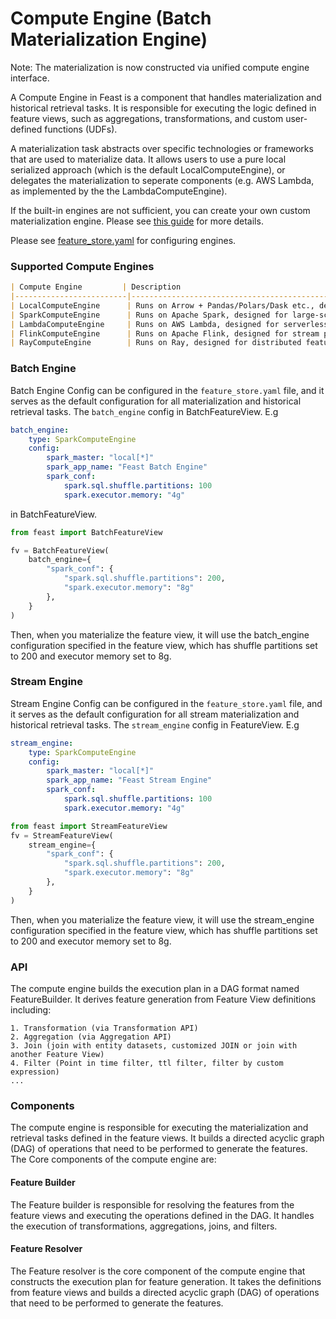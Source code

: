 # Compute Engine (Batch Materialization Engine)

Note: The materialization is now constructed via unified compute engine interface.

A Compute Engine in Feast is a component that handles materialization and historical retrieval tasks. It is responsible
for executing the logic defined in feature views, such as aggregations, transformations, and custom user-defined
functions (UDFs).

A materialization task abstracts over specific technologies or frameworks that are used to materialize data. It allows
users to use a pure local serialized approach (which is the default LocalComputeEngine), or delegates the
materialization to seperate components (e.g. AWS Lambda, as implemented by the the LambdaComputeEngine).

If the built-in engines are not sufficient, you can create your own custom materialization engine. Please
see [this guide](../../how-to-guides/customizing-feast/creating-a-custom-compute-engine.md) for more details.

Please see [feature\_store.yaml](../../reference/feature-repository/feature-store-yaml.md#overview) for configuring
engines.

### Supported Compute Engines
```markdown
| Compute Engine         | Description                                                                                      | Supported  | Link |
|-------------------------|-------------------------------------------------------------------------------------------------|------------|------|
| LocalComputeEngine      | Runs on Arrow + Pandas/Polars/Dask etc., designed for light weight transformation.              | ✅         |    |
| SparkComputeEngine      | Runs on Apache Spark, designed for large-scale distributed feature generation.                  | ✅         |      |
| LambdaComputeEngine     | Runs on AWS Lambda, designed for serverless feature generation.                                 | ✅         |      |
| FlinkComputeEngine      | Runs on Apache Flink, designed for stream processing and real-time feature generation.          | ❌         |      |
| RayComputeEngine        | Runs on Ray, designed for distributed feature generation and machine learning workloads.        | ❌         |      |
```

### Batch Engine
Batch Engine Config can be configured in the `feature_store.yaml` file, and it serves as the default configuration for all materialization and historical retrieval tasks. The `batch_engine` config in BatchFeatureView. E.g
```yaml
batch_engine:
    type: SparkComputeEngine
    config:
        spark_master: "local[*]"
        spark_app_name: "Feast Batch Engine"
        spark_conf:
            spark.sql.shuffle.partitions: 100
            spark.executor.memory: "4g"

```
in BatchFeatureView.
```python
from feast import BatchFeatureView

fv = BatchFeatureView(
    batch_engine={
        "spark_conf": {
            "spark.sql.shuffle.partitions": 200,
            "spark.executor.memory": "8g"
        },
    }
)
```
Then, when you materialize the feature view, it will use the batch_engine configuration specified in the feature view, which has shuffle partitions set to 200 and executor memory set to 8g.

### Stream Engine
Stream Engine Config can be configured in the `feature_store.yaml` file, and it serves as the default configuration for all stream materialization and historical retrieval tasks. The `stream_engine` config in FeatureView. E.g
```yaml
stream_engine:
    type: SparkComputeEngine
    config:
        spark_master: "local[*]"
        spark_app_name: "Feast Stream Engine"
        spark_conf:
            spark.sql.shuffle.partitions: 100
            spark.executor.memory: "4g"
```
```python
from feast import StreamFeatureView
fv = StreamFeatureView(
    stream_engine={
        "spark_conf": {
            "spark.sql.shuffle.partitions": 200,
            "spark.executor.memory": "8g"
        },
    }
)
```
Then, when you materialize the feature view, it will use the stream_engine configuration specified in the feature view, which has shuffle partitions set to 200 and executor memory set to 8g.

### API

The compute engine builds the execution plan in a DAG format named FeatureBuilder. It derives feature generation from
Feature View definitions including:

```
1. Transformation (via Transformation API)
2. Aggregation (via Aggregation API)
3. Join (join with entity datasets, customized JOIN or join with another Feature View)
4. Filter (Point in time filter, ttl filter, filter by custom expression)
...
```

### Components 
The compute engine is responsible for executing the materialization and retrieval tasks defined in the feature views. It
builds a directed acyclic graph (DAG) of operations that need to be performed to generate the features.
The Core components of the compute engine are:


#### Feature Builder

The Feature builder is responsible for resolving the features from the feature views and executing the operations
defined in the DAG. It handles the execution of transformations, aggregations, joins, and filters.

#### Feature Resolver

The Feature resolver is the core component of the compute engine that constructs the execution plan for feature
generation. It takes the definitions from feature views and builds a directed acyclic graph (DAG) of operations that
need to be performed to generate the features.